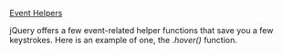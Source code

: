 ﻿[Event Helpers](http://learn.jquery.com/events/event-helpers/)

jQuery offers a few event-related helper functions that save you a few keystrokes. 
Here is an example of one, the *.hover()* function.